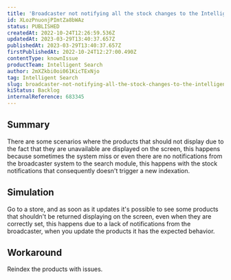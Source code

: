 ```yaml
---
title: 'Broadcaster not notifying all the stock changes to the Intelligent Search module'
id: XLozPnuonjPImtZa8bWAz
status: PUBLISHED
createdAt: 2022-10-24T12:26:59.536Z
updatedAt: 2023-03-29T13:40:37.657Z
publishedAt: 2023-03-29T13:40:37.657Z
firstPublishedAt: 2022-10-24T12:27:00.490Z
contentType: knownIssue
productTeam: Intelligent Search
author: 2mXZkbi0oi061KicTExNjo
tag: Intelligent Search
slug: broadcaster-not-notifying-all-the-stock-changes-to-the-intelligent-search-module
kiStatus: Backlog
internalReference: 683345
---
```


## Summary



There are some scenarios where the products that should not display due to the fact that they are unavailable are displayed on the screen, this happens because sometimes the system miss or even there are no notifications from the broadcaster system to the search module, this happens with the stock notifications that consequently doesn't trigger a new indexation.


##

## Simulation



Go to a store, and as soon as it updates it's possible to see some products that shouldn't be returned displaying on the screen, even when they are correctly set, this happens due to a lack of notifications from the broadcaster, when you update the products it has the expected behavior.


##

## Workaround



Reindex the products with issues.

